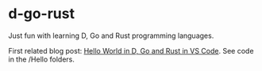 # d-go-rust

Just fun with learning D, Go and Rust programming languages.

First related blog post: [Hello World in D, Go and Rust in VS Code](http://tsjensen.com/blog/post/2019/06/15/Hello-World-in-D-Go-and-Rust-in-VS-Code). See code in the /Hello folders.
